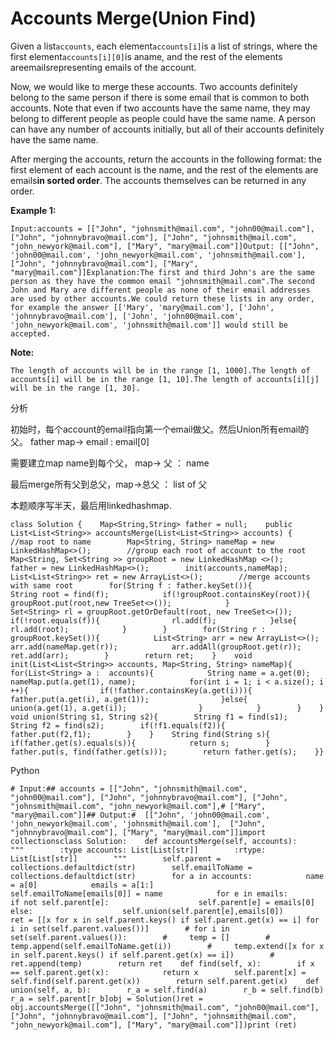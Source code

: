 # Accounts Merge\(Union Find\)

Given a list`accounts`, each element`accounts[i]`is a list of strings, where the first element`accounts[i][0]`is aname, and the rest of the elements areemailsrepresenting emails of the account.

Now, we would like to merge these accounts. Two accounts definitely belong to the same person if there is some email that is common to both accounts. Note that even if two accounts have the same name, they may belong to different people as people could have the same name. A person can have any number of accounts initially, but all of their accounts definitely have the same name.

After merging the accounts, return the accounts in the following format: the first element of each account is the name, and the rest of the elements are emails**in sorted order**. The accounts themselves can be returned in any order.

**Example 1:**

```text
Input:accounts = [["John", "johnsmith@mail.com", "john00@mail.com"], ["John", "johnnybravo@mail.com"], ["John", "johnsmith@mail.com", "john_newyork@mail.com"], ["Mary", "mary@mail.com"]]Output: [["John", 'john00@mail.com', 'john_newyork@mail.com', 'johnsmith@mail.com'],  ["John", "johnnybravo@mail.com"], ["Mary", "mary@mail.com"]]Explanation:The first and third John's are the same person as they have the common email "johnsmith@mail.com".The second John and Mary are different people as none of their email addresses are used by other accounts.We could return these lists in any order, for example the answer [['Mary', 'mary@mail.com'], ['John', 'johnnybravo@mail.com'], ['John', 'john00@mail.com', 'john_newyork@mail.com', 'johnsmith@mail.com']] would still be accepted.
```

**Note:**

```text
The length of accounts will be in the range [1, 1000].The length of accounts[i] will be in the range [1, 10].The length of accounts[i][j] will be in the range [1, 30].
```

分析

初始时，每个account的email指向第一个email做父。然后Union所有email的父。 father map-&gt; email : email\[0\]

需要建立map name到每个父， map-&gt; 父 ： name

最后merge所有父到总父，map-&gt;总父 ： list of 父

本题顺序写半天，最后用linkedhashmap.

```text
class Solution {    Map<String,String> father = null;    public List<List<String>> accountsMerge(List<List<String>> accounts) {        //map root to name        Map<String, String> nameMap = new LinkedHashMap<>();        //group each root of account to the root        Map<String, Set<String >> groupRoot = new LinkedHashMap <>();        father = new LinkedHashMap<>();        init(accounts,nameMap);        List<List<String>> ret = new ArrayList<>();        //merge accounts with same root        for(String f : father.keySet()){            String root = find(f);            if(!groupRoot.containsKey(root)){                groupRoot.put(root,new TreeSet<>());            }            Set<String> rl = groupRoot.getOrDefault(root, new TreeSet<>());            if(!root.equals(f)){                rl.add(f);            }else{                rl.add(root);            }        }        for(String r : groupRoot.keySet()){            List<String> arr = new ArrayList<>();            arr.add(nameMap.get(r));            arr.addAll(groupRoot.get(r));            ret.add(arr);        }        return ret;    }    void init(List<List<String>> accounts, Map<String, String> nameMap){        for(List<String> a :  accounts){            String name = a.get(0);            nameMap.put(a.get(1), name);            for(int i = 1; i < a.size(); i ++){                if(!father.containsKey(a.get(i))){                    father.put(a.get(i), a.get(1));                }else{                    union(a.get(1), a.get(i));                }            }        }    }    void union(String s1, String s2){        String f1 = find(s1);        String f2 = find(s2);        if(!f1.equals(f2)){            father.put(f2,f1);        }    }    String find(String s){        if(father.get(s).equals(s)){            return s;        }        father.put(s, find(father.get(s)));        return father.get(s);    }}
```

Python

```text
# Input:## accounts = [["John", "johnsmith@mail.com", "john00@mail.com"], ["John", "johnnybravo@mail.com"], ["John", "johnsmith@mail.com", "john_newyork@mail.com"],# ["Mary", "mary@mail.com"]]## Output:#  [["John", 'john00@mail.com', 'john_newyork@mail.com', 'johnsmith@mail.com'],  ["John", "johnnybravo@mail.com"], ["Mary", "mary@mail.com"]]import collectionsclass Solution:    def accountsMerge(self, accounts):        """        :type accounts: List[List[str]]        :rtype: List[List[str]]        """        self.parent = collections.defaultdict(str)        self.emailToName = collections.defaultdict(str)        for a in accounts:            name = a[0]            emails = a[1:]            self.emailToName[emails[0]] = name            for e in emails:                if not self.parent[e]:                    self.parent[e] = emails[0]                else:                    self.union(self.parent[e],emails[0])        ret = [[x for x in self.parent.keys() if self.parent.get(x) == i] for i in set(self.parent.values())]        # for i in set(self.parent.values()):        #     temp = []        #     temp.append(self.emailToName.get(i))        #     temp.extend([x for x in self.parent.keys() if self.parent.get(x) == i])        #     ret.append(temp)        return ret    def find(self, x):        if x == self.parent.get(x):            return x        self.parent[x] = self.find(self.parent.get(x))        return self.parent.get(x)    def union(self, a, b):        r_a = self.find(a)        r_b = self.find(b)        r_a = self.parent[r_b]obj = Solution()ret = obj.accountsMerge([["John", "johnsmith@mail.com", "john00@mail.com"], ["John", "johnnybravo@mail.com"], ["John", "johnsmith@mail.com", "john_newyork@mail.com"], ["Mary", "mary@mail.com"]])print (ret)
```

